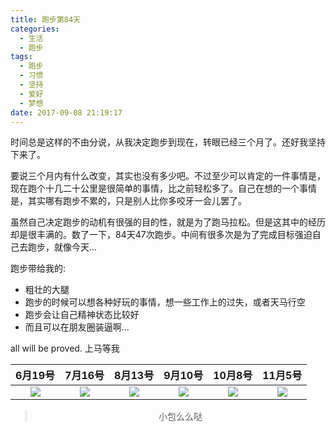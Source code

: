 ```yaml
---
title: 跑步第84天
categories:
  - 生活
  - 跑步
tags:
  - 跑步
  - 习惯
  - 坚持
  - 爱好
  - 梦想
date: 2017-09-08 21:19:17
---
```


时间总是这样的不由分说，从我决定跑步到现在，转眼已经三个月了。还好我坚持下来了。

要说三个月内有什么改变，其实也没有多少吧。不过至少可以肯定的一件事情是，现在跑个十几二十公里是很简单的事情，比之前轻松多了。自己在想的一个事情是，其实哪有跑步不累的，只是别人比你多咬牙一会儿罢了。

虽然自己决定跑步的动机有很强的目的性，就是为了跑马拉松。但是这其中的经历却是很丰满的。数了一下，84天47次跑步。中间有很多次是为了完成目标强迫自己去跑步，就像今天...

跑步带给我的: 
 - 粗壮的大腿
 - 跑步的时候可以想各种好玩的事情，想一些工作上的过失，或者天马行空
 - 跑步会让自己精神状态比较好
 - 而且可以在朋友圈装逼啊...
 
all will be proved. 上马等我


|6月19号|7月16号|8月13号|9月10号|10月8号|11月5号|
|:---:|:---:|:---:|:---:|:---:|:---:|
|![](http://wx3.sinaimg.cn/mw690/5c4190b0ly1fhm2pqi9j9j20ku11276i.jpg)|![](http://wx2.sinaimg.cn/mw690/5c4190b0ly1fhm2pr17nrj20ku112gnu.jpg)|![](http://wx2.sinaimg.cn/mw690/5c4190b0ly1fiig0wpwnjj20jz0zkq48.jpg)|![](http://wx1.sinaimg.cn/mw690/5c4190b0ly1fjcgvtn431j20ku112jw7.jpg)|![](http://ww4.sinaimg.cn/mw690/5c4190b0jw8eogzzejorjj2082082gmj.jpg)|![](http://ww4.sinaimg.cn/mw690/5c4190b0jw8eogzzejorjj2082082gmj.jpg)|

><div align=center>小包么么哒</div>
